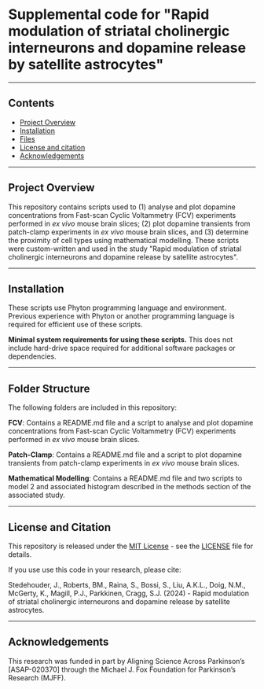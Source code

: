 # Supplemental code for "Rapid modulation of striatal cholinergic interneurons and dopamine release by satellite astrocytes"

------------------
## Contents
* [Project Overview](#project-overview)
* [Installation](#installation)
* [Files](#files)
* [License and citation](#license-and-citation)
* [Acknowledgements](#acknowledgements)

------------------
## Project Overview
This repository contains scripts used to (1) analyse and plot dopamine concentrations from Fast-scan Cyclic Voltammetry (FCV) experiments performed in _ex vivo_ mouse brain slices; (2) plot dopamine transients from patch-clamp experiments in _ex vivo_ mouse brain slices, and (3) determine the proximity of cell types using mathematical modelling. These scripts were custom-written and used in the study "Rapid modulation of striatal cholinergic interneurons and dopamine release by satellite astrocytes".

------------------
## Installation
These scripts use Phyton programming language and environment. Previous experience with Phyton or another programming language is required for efficient use of these scripts.

**Minimal system requirements for using these scripts.** This does not include hard-drive space required for additional software packages or dependencies.

------------------
## Folder Structure
The following folders are included in this repository:

**FCV**: Contains a README.md file and a script to analyse and plot dopamine concentrations from Fast-scan Cyclic Voltammetry (FCV) experiments performed in _ex vivo_ mouse brain slices.

**Patch-Clamp**: Contains a README.md file and a script to plot dopamine transients from patch-clamp experiments in _ex vivo_ mouse brain slices. 

**Mathematical Modelling**: Contains a README.md file and two scripts to model 2 and associated histogram described in the methods section of the associated study. 

------------------
## License and Citation
This repository is released under the [MIT License](https://opensource.org/license/mit) - see the [LICENSE](LICENSE) file for details.

If you use use this code in your research, please cite:

Stedehouder, J., Roberts, BM., Raina, S., Bossi, S., Liu, A.K.L., Doig, N.M., McGerty, K., Magill, P.J., Parkkinen, Cragg, S.J. (2024) - Rapid modulation of striatal cholinergic interneurons and dopamine release by satellite astrocytes.  

------------------
## Acknowledgements
This research was funded in part by Aligning Science Across Parkinson’s [ASAP-020370] through the Michael J. Fox Foundation for Parkinson’s Research (MJFF).
